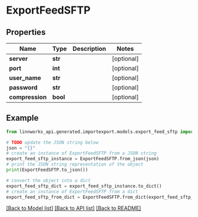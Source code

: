 # ExportFeedSFTP


## Properties

Name | Type | Description | Notes
------------ | ------------- | ------------- | -------------
**server** | **str** |  | [optional] 
**port** | **int** |  | [optional] 
**user_name** | **str** |  | [optional] 
**password** | **str** |  | [optional] 
**compression** | **bool** |  | [optional] 

## Example

```python
from linnworks_api.generated.importexport.models.export_feed_sftp import ExportFeedSFTP

# TODO update the JSON string below
json = "{}"
# create an instance of ExportFeedSFTP from a JSON string
export_feed_sftp_instance = ExportFeedSFTP.from_json(json)
# print the JSON string representation of the object
print(ExportFeedSFTP.to_json())

# convert the object into a dict
export_feed_sftp_dict = export_feed_sftp_instance.to_dict()
# create an instance of ExportFeedSFTP from a dict
export_feed_sftp_from_dict = ExportFeedSFTP.from_dict(export_feed_sftp_dict)
```
[[Back to Model list]](../README.md#documentation-for-models) [[Back to API list]](../README.md#documentation-for-api-endpoints) [[Back to README]](../README.md)


